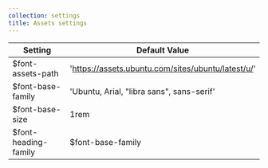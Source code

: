 ```yaml
---
collection: settings
title: Assets settings
---
```


Setting  | Default Value
 ------------- | -------------
$font-assets-path   | 'https://assets.ubuntu.com/sites/ubuntu/latest/u/'
$font-base-family   | 'Ubuntu, Arial, "libra sans", sans-serif'
$font-base-size   | 1rem
$font-heading-family   | $font-base-family  
